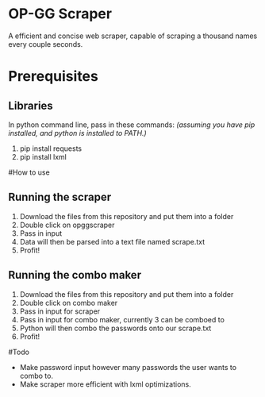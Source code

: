# OP-GG Scraper
A efficient and concise web scraper, capable of scraping a thousand names every couple seconds.

# Prerequisites 
## Libraries
In python command line, pass in these commands: *(assuming you have pip installed, and python is installed to PATH.)* 
1. pip install requests
2. pip install lxml

#How to use
## Running the scraper
1. Download the files from this repository and put them into a folder
2. Double click on opggscraper
3. Pass in input
4. Data will then be parsed into a text file named scrape.txt
5. Profit!

## Running the combo maker
1. Download the files from this repository and put them into a folder
2. Double click on combo maker
3. Pass in input for scraper
4. Pass in input for combo maker, currently 3 can be comboed to
5. Python will then combo the passwords onto our scrape.txt
6. Profit!

#Todo
- Make password input however many passwords the user wants to combo to.
- Make scraper more efficient with lxml optimizations. 